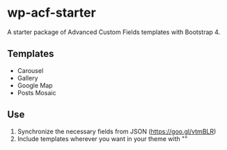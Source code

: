 # wp-acf-starter
A starter package of Advanced Custom Fields templates with Bootstrap 4.

## Templates
- Carousel
- Gallery
- Google Map
- Posts Mosaic

## Use
1. Synchronize the necessary fields from JSON (https://goo.gl/vtmBLR)
2. Include templates wherever you want in your theme with "<?php get_template_part('acf/*template_name*'); ?>"
